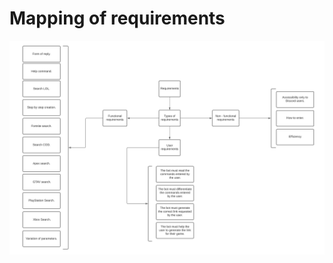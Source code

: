 # Mapping of requirements


![MappingOfRequirements.png](https://github.com/EmaRCB/FastPass/blob/TerceraEntrega/Recursos/Mapping%20of%20requirements.png?raw=true)
